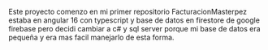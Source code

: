 Este proyecto comenzo en mi primer repositorio FacturacionMasterpez estaba en angular 16 con typescript y base de datos en firestore de google firebase pero decidi cambiar a c# y sql server porque mi base de datos era pequeña y era mas facil manejarlo de esta forma.
